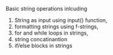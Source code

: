 Basic string operations inlcuding 
1. String as input using input() function, 
2. formatting strings using f-strings,
3. for and while loops in strings,
4. string concatinantion
5. if/else blocks in strings
